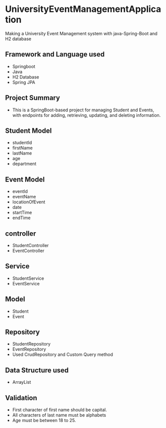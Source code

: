 # UniversityEventManagementApplication
Making a University Event Management system with java-Spring-Boot and H2 database

## Framework and Language used
* Springboot
* Java
* H2 Database
* Spring JPA

## Project Summary
* This is a SpringBoot-based project for managing Student and Events, with endpoints for adding, retrieving, updating, and deleting information.

## Student Model
* studentId
* firstName
* lastName
* age
* department

## Event Model
* eventId
* eventName
* locationOfEvent
* date
* startTime
* endTime

## controller
* StudentController
* EventController

## Service
* StudentService
* EventService

## Model
* Student
* Event

## Repository
* StudentRepository
* EventRepository
* Used CrudRepository and Custom Query method

## Data Structure used
* ArrayList

## Validation
* First character of first name should be capital.
* All characters of last name must be alphabets
* Age must be between 18 to 25.

